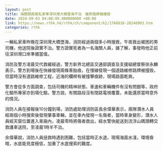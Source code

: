 ```yaml
---
layout: post
title: 海關關員駕私家車深圳灣大橋墮海不治　維修路牌被撞毁　　
date: 2024-09-03 04:08:09.000000000 +08:00
link: https://news.rthk.hk/rthk/ch/component/k2/1768810-20240903.htm
categories: rthk
---
```


一輛私家車昨晚在深圳灣大橋墮海，消防經過兩個多小時搜救，午夜救出被困的男司機，他送院後證實不治。警方證實死者為一名海關人員，據了解，事發時他正前往深圳灣口岸準備當值。

消防及警方凌晨交代救緩經過，警方新界北總區交通部調查及支援組總督察徐永麟表示，警方到場後在快線發現兩條車胎痕，在慢線發現一個道路維修路牌被撞毁，但當時沒有道路維修工程，近海的欄桿有被撞擊痕跡，現場路面乾爽。

警方會從多方面調查，包括司機的精神狀態、車速和車輛機件有沒有問題等，政府化驗所專家亦到場化驗。警方說，有關路段沒有閉路電視覆蓋，未能還原當時意外的情況。

消防人員在接報後10分鐘到場，消防處助理消防區長余偉華表示，兩隊潛水人員經兩個小時搜索後發現肇事車輛，並在車內發現一名傷者，當時車身變形，潛水人員經天窗位置進入車廂內，凌晨零時將傷者救出，經水警快艇送到流浮山碼頭轉交救護車送院，至凌晨1時半不治。

余偉華說，消防人員拯救時遇到困難，包括當時正水退，現場海面水淺，環境昏暗，水底能見度極低，加重了水底搜索的難度。
